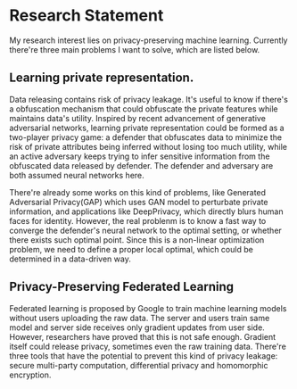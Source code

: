 # Research Statement

My research interest lies on privacy-preserving machine learning. Currently there're three main problems I want to solve, which are listed below.

## Learning private representation. 
Data releasing contains risk of privacy leakage. It's useful to know if there's a obfuscation mechanism that could obfuscate the private features while maintains data's utility. Inspired by recent advancement of generative adversarial networks, learning private representation could be formed as a two-player privacy game: a defender that obfuscates data to minimize the risk of private attributes being inferred without losing too much utility, while an active adversary keeps trying to infer sensitive information from the obfuscated data released by defender. The defender and adversary are both assumed neural networks here.

There're already some works on this kind of problems, like Generated Adversarial Privacy(GAP) which uses GAN model to perturbate private information, and applications like DeepPrivacy, which directly blurs human faces for identity. However, the real problenm is to know a fast way to converge the defender's neural network to the optimal setting, or whether there exists such optimal point. Since this is a non-linear optimization problem, we need to define a proper local optimal, which could be determined in a data-driven way.

## Privacy-Preserving Federated Learning
Federated learning is proposed by Google to train machine learning models without users uploading the raw data. The server and users train same model and server side receives only gradient updates from user side. However, researchers have proved that this is not safe enough. Gradient itself could release privacy, sometimes even the raw training data. There're three tools that have the potential to prevent this kind of privacy leakage: secure multi-party computation, differential privacy and homomorphic encryption.